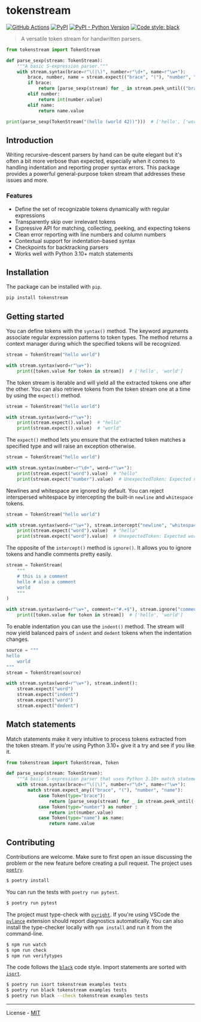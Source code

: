 # tokenstream

[![GitHub Actions](https://github.com/vberlier/tokenstream/workflows/CI/badge.svg)](https://github.com/vberlier/tokenstream/actions)
[![PyPI](https://img.shields.io/pypi/v/tokenstream.svg)](https://pypi.org/project/tokenstream/)
[![PyPI - Python Version](https://img.shields.io/pypi/pyversions/tokenstream.svg)](https://pypi.org/project/tokenstream/)
[![Code style: black](https://img.shields.io/badge/code%20style-black-000000.svg)](https://github.com/ambv/black)

> A versatile token stream for handwritten parsers.

```python
from tokenstream import TokenStream

def parse_sexp(stream: TokenStream):
    """A basic S-expression parser."""
    with stream.syntax(brace=r"\(|\)", number=r"\d+", name=r"\w+"):
        brace, number, name = stream.expect(("brace", "("), "number", "name")
        if brace:
            return [parse_sexp(stream) for _ in stream.peek_until(("brace", ")"))]
        elif number:
            return int(number.value)
        elif name:
            return name.value

print(parse_sexp(TokenStream("(hello (world 42))")))  # ['hello', ['world', 42]]
```

## Introduction

Writing recursive-descent parsers by hand can be quite elegant but it's often a bit more verbose than expected, especially when it comes to handling indentation and reporting proper syntax errors. This package provides a powerful general-purpose token stream that addresses these issues and more.

### Features

- Define the set of recognizable tokens dynamically with regular expressions
- Transparently skip over irrelevant tokens
- Expressive API for matching, collecting, peeking, and expecting tokens
- Clean error reporting with line numbers and column numbers
- Contextual support for indentation-based syntax
- Checkpoints for backtracking parsers
- Works well with Python 3.10+ match statements

## Installation

The package can be installed with `pip`.

```bash
pip install tokenstream
```

## Getting started

You can define tokens with the `syntax()` method. The keyword arguments associate regular expression patterns to token types. The method returns a context manager during which the specified tokens will be recognized.

```python
stream = TokenStream("hello world")

with stream.syntax(word=r"\w+"):
    print([token.value for token in stream])  # ['hello', 'world']
```

The token stream is iterable and will yield all the extracted tokens one after the other. You can also retrieve tokens from the token stream one at a time by using the `expect()` method.

```python
stream = TokenStream("hello world")

with stream.syntax(word=r"\w+"):
    print(stream.expect().value)  # "hello"
    print(stream.expect().value)  # "world"
```

The `expect()` method lets you ensure that the extracted token matches a specified type and will raise an exception otherwise.

```python
stream = TokenStream("hello world")

with stream.syntax(number=r"\d+", word=r"\w+"):
    print(stream.expect("word").value)  # "hello"
    print(stream.expect("number").value)  # UnexpectedToken: Expected number but got word 'world'
```

Newlines and whitespace are ignored by default. You can reject interspersed whitespace by intercepting the built-in `newline` and `whitespace` tokens.

```python
stream = TokenStream("hello world")

with stream.syntax(word=r"\w+"), stream.intercept("newline", "whitespace"):
    print(stream.expect("word").value)  # "hello"
    print(stream.expect("word").value)  # UnexpectedToken: Expected word but got whitespace ' '
```

The opposite of the `intercept()` method is `ignore()`. It allows you to ignore tokens and handle comments pretty easily.

```python
stream = TokenStream(
    """
    # this is a comment
    hello # also a comment
    world
    """
)

with stream.syntax(word=r"\w+", comment=r"#.+$"), stream.ignore("comment"):
    print([token.value for token in stream])  # ['hello', 'world']
```

To enable indentation you can use the `indent()` method. The stream will now yield balanced pairs of `indent` and `dedent` tokens when the indentation changes.

```python
source = """
hello
    world
"""
stream = TokenStream(source)

with stream.syntax(word=r"\w+"), stream.indent():
    stream.expect("word")
    stream.expect("indent")
    stream.expect("word")
    stream.expect("dedent")
```

## Match statements

Match statements make it very intuitive to process tokens extracted from the token stream. If you're using Python 3.10+ give it a try and see if you like it.

```python
from tokenstream import TokenStream, Token

def parse_sexp(stream: TokenStream):
    """A basic S-expression parser that uses Python 3.10+ match statements."""
    with stream.syntax(brace=r"\(|\)", number=r"\d+", name=r"\w+"):
        match stream.expect_any(("brace", "("), "number", "name"):
            case Token(type="brace"):
                return [parse_sexp(stream) for _ in stream.peek_until(("brace", ")"))]
            case Token(type="number") as number :
                return int(number.value)
            case Token(type="name") as name:
                return name.value
```

## Contributing

Contributions are welcome. Make sure to first open an issue discussing the problem or the new feature before creating a pull request. The project uses [`poetry`](https://python-poetry.org/).

```bash
$ poetry install
```

You can run the tests with `poetry run pytest`.

```bash
$ poetry run pytest
```

The project must type-check with [`pyright`](https://github.com/microsoft/pyright). If you're using VSCode the [`pylance`](https://marketplace.visualstudio.com/items?itemName=ms-python.vscode-pylance) extension should report diagnostics automatically. You can also install the type-checker locally with `npm install` and run it from the command-line.

```bash
$ npm run watch
$ npm run check
$ npm run verifytypes
```

The code follows the [`black`](https://github.com/psf/black) code style. Import statements are sorted with [`isort`](https://pycqa.github.io/isort/).

```bash
$ poetry run isort tokenstream examples tests
$ poetry run black tokenstream examples tests
$ poetry run black --check tokenstream examples tests
```

---

License - [MIT](https://github.com/vberlier/tokenstream/blob/main/LICENSE)
